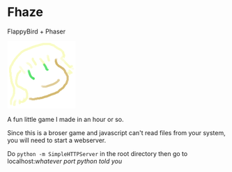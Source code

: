 # Fhaze
FlappyBird + Phaser

![smol](/assets/fhazer_player.png)

A fun little game I made in an hour or so.

Since this is a broser game and javascript can't read files from your
system, you will need to start a webserver.

Do `python -m SimpleHTTPServer` in the root directory then go to
localhost:*whatever port python told you*

